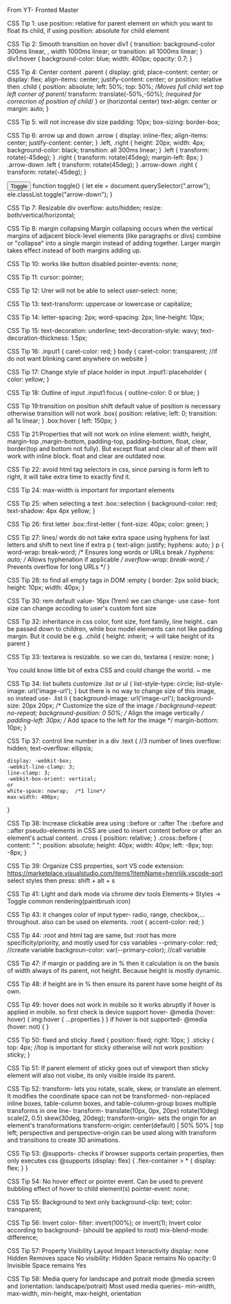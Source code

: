 From YT- Fronted Master

CSS Tip 1:
use position: relative for parent element on which you want to float its child, if using position: absolute for child element

CSS Tip 2: Smooth transition on hover
div1 {
    transition: background-color 300ms linear, , width 1000ms linear;
    or 
    transition: all 1000ms linear;
}
div1:hover {
    background-color: blue;
    width: 400px;
    opacity: 0.7;
}

CSS Tip 4: Center content
.parent {
    display: grid;
    place-content: center;
    or
    display: flex;
    align-items: center;
    justify-content: center;
    or
    position: relative
    then .child {
        position: absolute;
        left: 50%;
        top: 50%; /*Moves full child wrt top left corner of parent*/
        transform: translate(-50%,-50%); /*required for correcrion of position of child*/
    }
    or (horizontal center)
    text-align: center
    or
    margin: auto;
}

CSS Tip 5: will not increase div size
padding: 10px;
box-sizing: border-box;

CSS Tip 6: arrow up and down
.arrow {
    display: inline-flex;
    align-items: center;
    justify-content: center;
}
.left, .right {
    height: 20px;
    width: 4px;
    background-color: black;
    transition: all 300ms linear;
}
.left {
    transform: rotate(-45deg);
}
.right {
    transform: rotate(45deg);
    margin-left: 8px;
}
.arrow-down .left {
    transform: rotate(45deg);
}
.arrow-down .right {
    transform: rotate(-45deg);
}
<div class="arrow">
    <div class="left"></div>
    <div class="right"></div>
</div>
<button onclick="toggle()">Toggle</button>
function toggle() {
    let ele =  document.querySelector(".arrow");
    ele.classList.toggle("arrow-down");
}

CSS Tip 7: Resizable div
overflow: auto/hidden;
resize: both/vertical/horizontal;

CSS Tip 8: margin collapsing
Margin collapsing occurs when the vertical margins of adjacent block-level elements (like paragraphs or divs) combine or "collapse" into a single margin instead of adding together. Larger margin takes effect instead of both margins adding up.

CSS Tip 10: works like button disabled
pointer-events: none;

CSS Tip 11:
cursor: pointer;            

CSS Tip 12: Urer will not be able to select
user-select: none;

CSS Tip 13:
text-transform: uppercase or lowercase or capitalize;

CSS Tip 14:
letter-spacing: 2px;
word-spacing: 2px;
line-height: 10px;

CSS Tip 15:
text-decoration: underline;
text-decoration-style: wavy;
text-decoration-thickness: 1.5px;

CSS Tip 16:
.input1 {
    caret-color: red;
}
body {
    caret-color: transparent;   //if do not want blinking caret anywhere on website
}

CSS Tip 17: Change style of place holder in input
.input1::placeholder {
    color: yellow;
}

CSS Tip 18: Outline of input
.input1:focus {
    outline-color: 0 or blue;
}

CSS Tip 19:transition on position shift
default value of position is necessary otherwise transition will not work
.box{
    position: relative; left: 0;
    transition: all 1s linear;
}
.box:hover {
    left: 150px;
}

CSS Tip 21:Properties that will not work on inline element: width, height, margin-top ,margin-bottom, padding-top, padding-bottom, float, clear, border(top and bottom not fully).
But except float and clear all of them will work with inline block.
float and clear are outdated now.

CSS Tip 22: avoid html tag selectors in css, since parsing is form left to right, it will take extra time to exactly find it.

CSS Tip 24:
max-width is important for important elements

CSS Tip 25: when selecting a text
.box::selection {
    background-color: red;
    text-shadow: 4px 4px yellow;
}

CSS Tip 26: first letter
.box::first-letter {
    font-size: 40px;
    color: green;
} 

CSS Tip 27: lines/ words do not take extra space using hyphens for last letters and shift to next line if extra
p {
    text-align: justify;
    hyphens: auto;
}
p {
  word-wrap: break-word; /* Ensures long words or URLs break */
  hyphens: auto;         /* Allows hyphenation if applicable */
  overflow-wrap: break-word; /* Prevents overflow for long URLs */
}

CSS Tip 28: to find all empty tags in DOM
:empty {
    border: 2px solid black;
    height: 10px; width: 40px;
}

CSS Tip 30: rem default value- 16px (1rem)
we can change- <html styel="font-size: 32px">
use case- font size can change accoding to user's custom font size

CSS Tip 32: inheritance in css
color, font size, font family, line height.. can be passed down to children, while box model elements can not like padding margin. But it could be e.g.
.child {
    height: inherit; -> will take height of its parent
}

CSS Tip 33: textarea is resizable. so we can do,
textarea {
    resize: none;
}

You could know little bit of extra CSS and could change the world. ~ me

CSS Tip 34: list bullets customize
.list or ul {
    list-style-type: circle;
    list-style-image: url('image-url');
}
but there is no way to change size of this image, so instead use-
.list li {
    background-image: url('image-url');
    background-size: 20px 20px; /* Customize the size of the image */
    background-repeat: no-repeat;
    background-position: 0 50%; /* Align the image vertically */
    padding-left: 30px; /* Add space to the left for the image */
    margin-bottom: 10px;
}

CSS Tip 37: control line number in a div
.text {   //3 number of lines
    overflow: hidden;
    text-overflow: ellipsis;

    display: -webkit-box;
    -webkit-line-clamp: 3;
    line-clamp: 3;
    -webkit-box-orient: vertical;
    or 
    white-space: nowrap;  /*1 line*/
    max-width: 400px;
}

CSS Tip 38: Increase clickable area using ::before or ::after
The ::before and ::after pseudo-elements in CSS are used to insert content before or after an element's actual content.
.cross {
    position: relative;
}
.cross::before {
    content: " ";
    position: absolute;
    height: 40px;
    width: 40px;
    left: -8px;
    top: -8px;
}

CSS Tip 39: Organize CSS properties, sort
VS code extension: https://marketplace.visualstudio.com/items?itemName=henriiik.vscode-sort
select styles then press: shift + alt + s

CSS Tip 41:
Light and dark mode via chrome dev tools
Elements-> Styles -> Toggle common rendering(paintbrush icon)

CSS Tip 43: it changes color of input typer- radio, range, checkbox,... throughout. also can be used on elements.
:root {
    accent-color: red;
}

CSS Tip 44: :root and html tag are same, but :root has more specificity/priority, and mostly used for css variables
--primary-color: red;   //create variable
backgroun-color: var(--primary-color);  //call variable

CSS Tip 47: if margin or padding are in % then it calculation is on the basis of width always of its parent, not height. Because height is mostly dynamic.

CSS Tip 48: if height are in % then ensure its parent have some height of its own. 

CSS Tip 49: hover does not work in mobile so it works abruptly if hover is applied in mobile. so first check is device support hover-
@media (hover: hover) {
    img:hover {
        ...properties
    }
}
if hover is not supported-
@media (hover: not) {
}

CSS Tip 50: fixed and sticky
.fixed {
    position: fixed;
    right: 10px;
}
.sticky {
    top: 4px;  //top is important for sticky otherwise will not work
    position: sticky;
}

CSS Tip 51: If parent element of sticky goes out of viewport then sticky element will also not visibe, its only visible inside its parent.

CSS Tip 52: transform- lets you rotate, scale, skew, or translate an element. It modifies the coordinate space
can not be transformed- non-replaced inline boxes, table-column boxes, and table-column-group boxes
multiple transforms in one line-
transform- translate(10px, 0px, 20px) rotate(10deg) scale(2, 0.5) skew(30deg, 20deg);
transform-origin- sets the origin for an element's transformations
transform-origin: center(default) | 50% 50% | top left;
perspective and perspective-origin can be used along with transform and transitions to create 3D animations.

CSS Tip 53: @supports- checks if browser supports certain properties, then only executes css
@supports (display: flex) {
  .flex-container > * {
    display: flex;
  }
}

CSS Tip 54: No hover effect or pointer event. Can be used to prevent bubbling effect of hover to child element(s)
pointer-event: none;

CSS Tip 55: Background to text only
background-clip: text;
color: transparent;

CSS Tip 56: Invert color-
filter: invert(100%); or invert(1);
Invert color according to background-   (should be applied to root)
mix-blend-mode: difference;

CSS Tip 57:
Property	    Visibility	    Layout Impact	    Interactivity
display: none	Hidden	        Removes space	    No
visibility:     Hidden	        Space remains	    No
opacity: 0	    Invisible	    Space remains	    Yes

CSS Tip 58: Media query for landscape and potrait mode
@media screen and (orientation: landscape/potrait)
Most used media queries- min-width, max-width, min-height, max-height, orientation